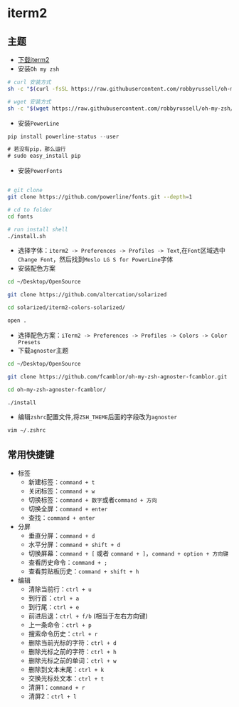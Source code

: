 # iterm2

## 主题

* [下载iterm2](https://www.iterm2.com/)
* 安装`Oh my zsh`

``` sh
# curl 安装方式
sh -c "$(curl -fsSL https://raw.githubusercontent.com/robbyrussell/oh-my-zsh/master/tools/install.sh)"

# wget 安装方式
sh -c "$(wget https://raw.githubusercontent.com/robbyrussell/oh-my-zsh/master/tools/install.sh -O -)"

```

* 安装`PowerLine`

``` js
pip install powerline-status --user

# 若没有pip，那么运行
# sudo easy_install pip
```

* 安装`PowerFonts`

``` sh

# git clone
git clone https://github.com/powerline/fonts.git --depth=1

# cd to folder
cd fonts

# run install shell
./install.sh
```

* 选择字体：`iterm2 -> Preferences -> Profiles -> Text`,在`Font`区域选中`Change Font`，然后找到`Meslo LG S for PowerLine`字体
* 安装配色方案

``` sh
cd ~/Desktop/OpenSource

git clone https://github.com/altercation/solarized

cd solarized/iterm2-colors-solarized/

open .
```

* 选择配色方案：`iTerm2 -> Preferences -> Profiles -> Colors -> Color Presets`
* 下载`agnoster`主题

``` sh
cd ~/Desktop/OpenSource

git clone https://github.com/fcamblor/oh-my-zsh-agnoster-fcamblor.git

cd oh-my-zsh-agnoster-fcamblor/

./install
```

* 编辑`zshrc`配置文件,将`ZSH_THEME`后面的字段改为`agnoster`

``` sh
vim ~/.zshrc
```

## 常用快捷键

* 标签
  * 新建标签：`command + t`
  * 关闭标签：`command + w`
  * 切换标签：`command + 数字`或者`command + 方向`
  * 切换全屏：`command + enter`
  * 查找：`command + enter`
* 分屏
  * 垂直分屏：`command + d`
  * 水平分屏：`command + shift + d`
  * 切换屏幕：`command + [` 或者 `command + ]`，`command + option + 方向键`
  * 查看历史命令：`command + ;`
  * 查看剪贴板历史：`command + shift + h`
* 编辑
  * 清除当前行：`ctrl + u`
  * 到行首：`ctrl + a`
  * 到行尾：`ctrl + e`
  * 前进后退：`ctrl + f/b` (相当于左右方向键)
  * 上一条命令：`ctrl + p`
  * 搜索命令历史：`ctrl + r`
  * 删除当前光标的字符：`ctrl + d`
  * 删除光标之前的字符：`ctrl + h`
  * 删除光标之前的单词：`ctrl + w`
  * 删除到文本末尾：`ctrl + k`
  * 交换光标处文本：`ctrl + t`
  * 清屏1：`command + r`
  * 清屏2：`ctrl + l`
  